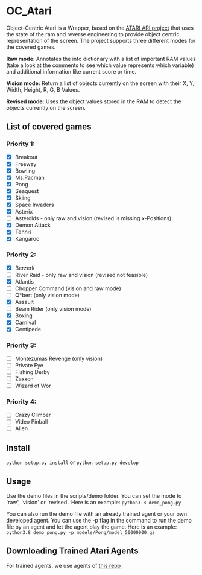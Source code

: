 # OC_Atari

Object-Centric Atari is a Wrapper, based on the [ATARI ARI project](https://github.com/mila-iqia/atari-representation-learning) that uses the state of the ram and reverse engineering to provide object centric representation of the screen. The project supports three different modes for the covered games.

**Raw mode**: Annotates the info dictionary with a list of important RAM values (take a look at the comments to see which value represents which variable) and additional information like current score or time.

**Vision mode:** Return a list of objects currently on the screen with their X, Y, Width, Height, R, G, B Values. 

**Revised mode:** Uses the object values stored in the RAM to detect the objects currently on the screen.


## List of covered games

### Priority 1:
- [x]  Breakout
- [x]  Freeway
- [x]  Bowling
- [x]  Ms.Pacman
- [x]  Pong
- [x]  Seaquest
- [x]  Skiing
- [x]  Space Invaders
- [x]  Asterix
- [ ]  Asteroids - only raw and vision (revised is missing x-Positions)
- [x]  Demon Attack
- [x]  Tennis 
- [x]  Kangaroo

### Priority 2:
- [x]  Berzerk
- [ ]  River Raid - only raw and vision (revised not feasible)
- [x]  Atlantis
- [ ]  Chopper Command (vision and raw mode)
- [ ]  Q*bert (only vision mode)
- [x]  Assault
- [ ]  Beam Rider (only vision mode)
- [x]  Boxing
- [x]  Carnival
- [x]  Centipede

### Priority 3:
- [ ]  Montezumas Revenge (only vision)
- [ ]  Private Eye
- [ ]  Fishing Derby
- [ ]  Zaxxon
- [ ]  Wizard of Wor

### Priority 4:
- [ ]  Crazy Climber
- [ ]  Video Pinball
- [ ]  Alien

## Install
`python setup.py install` or `python setup.py develop`


## Usage
Use the demo files in the scripts/demo folder. You can set the mode to 'raw', 'vision' or 'revised'.
Here is an example:
`python3.8 demo_pong.py`

You can also run the demo file with an already trained agent or your own developed agent. You can use the -p flag in the command to run the demo file by an agent and let the agent play the game.
Here is an example: 
`python3.8 demo_pong.py -p models/Pong/model_50000000.gz`


## Downloading Trained Atari Agents
For trained agents, we use agents of [this repo](https://github.com/floringogianu/atari-agents)

